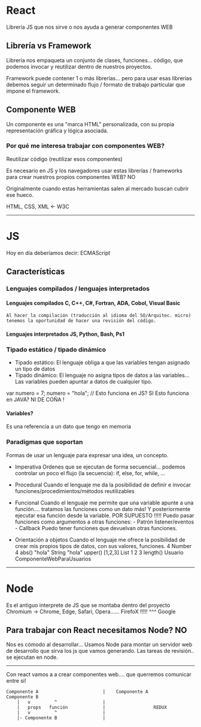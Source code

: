 
# React

Librería JS que nos sirve o nos ayuda a generar componentes WEB

## Librería vs Framework

Librería nos empaqueta un conjunto de clases, funciones... código, que podemos invocar y reutilizar dentro de nuestros proyectos.

Framework puede contener 1 o más librerías... pero para usar esas librerías debemos seguir un determinado flujo / formato de trabajo particular que impone el framework.

## Componente WEB

Un componente es una "marca HTML" personalizada, con su propia representación gráfica y lógica asociada.

### Por qué me interesa trabajar con componentes WEB?

Reutilizar código (reutilizar esos componentes)

Es necesario en JS y los navegadores usar estas librerías / frameworks para crear nuestros propios componentes WEB? NO

Originalmente cuando estas herramientas salen al mercado buscan cubrir ese hueco.

HTML, CSS, XML <- W3C

---

# JS

Hoy en día deberíamos decir: ECMAScript

## Características

### Lenguajes compilados / lenguajes interpretados

#### Lenguajes compilados        C, C++, C#, Fortran, ADA, Cobol, Visual Basic

    Al hacer la compilación (traducción al idioma del SO/Arquitec. micro) tenemos la oportunidad de hacer una revisión del código.

#### Lenguajes interpretados     JS, Python, Bash, Ps1

### Tipado estático / tipado dinámico

- Tipado estático: El lenguaje obliga a que las variables tengan asignado un tipo de datos
- Tipado dinámico: El lenguaje no asigna tipos de datos a las variables... Las variables pueden apuntar a datos de cualquier tipo.

var numero = 7;
numero = "hola";    // Esto funciona en JS? SI               Esto funciona en JAVA? NI DE COÑA !


#### Variables? 

Es una referencia a un dato que tengo en memoria


### Paradigmas que soportan

Formas de usar un lenguaje para expresar una idea, un concepto.

- Imperativa
    Ordenes que se ejecutan de forma secuencial... podemos controlar un poco el flujo (la secuencia): if, else, for, while, ...

- Procedural
    Cuando el lenguaje me da la posibilidad de definir e invocar funciones/procedimientos/métodos reutilizables

- Funcional 
    Cuando el lenguaje me permite que una variable apunte a una función.... tratamos las funciones como un dato más!
    Y posteriormente ejecutar esa función desde la variable.
    POR SUPUESTO !!!!!
    Puedo pasar funciones como argumentos a otras funciones:
        - Patrón listener/eventos
        - Callback
    Puedo tener funciones que devuelvan otras funciones.

- Orientación a objetos
    Cuando el lenguaje me ofrece la posibilidad de crear mis propios tipos de datos, con sus valores, funciones.
        4       Number      4               abs()
        "hola"  String      "hola"          upper()
        [1,2,3] List        1 2 3           length()
                Usuario
                ComponenteWebParaUsuarios
---

# Node

Es el antiguo interprete de JS que se montaba dentro del proyecto Chromium -> Chrome, Edge, Safari, Opera...... FirefoX !!!!!
                                                                    ^^^
                                                                   Google

## Para trabajar con React necesitamos Node? NO 

Nos es cómodo al desarrollar... Usamos Node para montar un servidor web de desarrollo que sirva los js que vamos generando.
Las tareas de revisión.. se ejecutan en node.


----


Con react vamos a a crear componentes web.... que querremos comunicar entre si!

    Componente A                        |    Componente A           Componente B
        |   v         ^                 |
        |   props   función             |                  REDUX 
        |   v         ^                 |
        |- Componente B                 |
